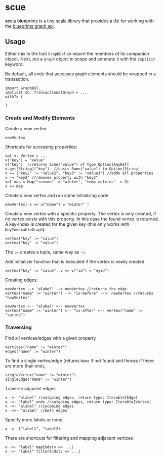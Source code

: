 # scue

**sc**ala bl**ue**prints is a tiny scala library that provides
a dsl for working with the [blueprints graph api](http://blueprints.tinkerpop.com).

## Usage

Either mix in the trait `GraphDsl` or import the members of its companion object. Next,
put a `Graph` object in scope and annotate it with the `implicit` keyword.

By default, all code that accesses graph elements should be wrapped in a transaction.

    import GraphDsl._
    implicit db: TransactionalGraph = ...
    withTx {
       ...
    }

### Create and Modify Elements

Create a new vertex

    newVertex

Shortcuts for accessing properties:

    val v: Vertex = ...
    v("key") = "value"
    v("key")  //returns Some("value") of type Option[AnyRef]
    v.get[String]("key")  //casts Some("value") to Option[String]
    v += ("key2" := "value2", "key3" := "value3") //adds all properties
    v -= "key2" //removes property with "key2"
    val map = Map("season" -> "winter", "temp_celcius" -> 8)
    v += map

Create a new vertex and run some initializing code

    newVertex( v => v("name") = "winter" )

Create a new vertex with a specific property. The vertex is only created, if no vertex
exists with this property. In this case the found vertex is returned. A key-index is
created for the given key (this only works with `KeyIndexableGraph`).

    vertex("key" := "value")
    vertex("key" -> "value")

The `:=` creates a tuple, same way as `->`.

Add initializer function that is executed if the vertex is newly created

    vertex("key" := "value", v => v("id") = "myid")

Creating edges:

    newVertex --> "alabel" --> newVertex //returns the edge
    vertex("name" := "winter") --> "is-before" -->| newVertex //returns "newVertex"

    newVertex <-- "alabal" <-- newVertex
    vertex("name" := "winter") <-- "is-after" <-- vertex("name" := "spring")


### Traversing

Find all vertices/edges with a given property

    vertices("name" := "winter")
    edges("name" := "winter")

To find a single vertex/edge (returns `None` if not found and throws if there are more than one),

    singleVertex("name" := "winter")
    singleEdge("name" := "winter")

Traverse adjacent edges

    v ->- "alabel" //outgoing edges, return type: Iterable[Edge]
    v ->- "label" ends //outgoing edges, return type: Iterable[Vertex]
    v -<- "alabel" //incoming edges
    v -<>- "alabel" //both edges

Specify more labels or none:

    v ->- ("label1", "label2)

There are shortcuts for filtering and mapping adjacent vertices

    v ->- "label" mapEnds(v => ...)
    v ->- "label" filterEnds(v => ...)